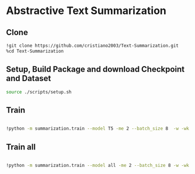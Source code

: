 # Abstractive Text Summarization



## Clone

```bash
!git clone https://github.com/cristiano2003/Text-Summarization.git
%cd Text-Summarization
```

## Setup, Build Package and download Checkpoint and Dataset 

```bash
source ./scripts/setup.sh
```

## Train

```bash

!python -m summarization.train --model T5 -me 2 --batch_size 8  -w -wk {wandb_key}

```

## Train all

```bash

!python -m summarization.train --model all -me 2 --batch_size 8 -w -wk {wandb_key}

```




                       